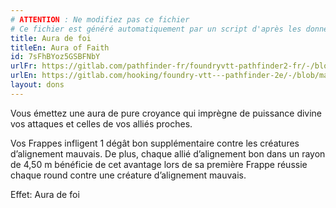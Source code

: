 ```yaml
---
# ATTENTION : Ne modifiez pas ce fichier
# Ce fichier est généré automatiquement par un script d'après les données du module Foundry VTT officiel et de sa traduction
title: Aura de foi
titleEn: Aura of Faith
id: 7sFhBYoz5GSBFNbY
urlFr: https://gitlab.com/pathfinder-fr/foundryvtt-pathfinder2-fr/-/blob/master/data/feats/7sFhBYoz5GSBFNbY.htm
urlEn: https://gitlab.com/hooking/foundry-vtt---pathfinder-2e/-/blob/master/packs/data/feats.db/aura-of-faith.json
layout: dons
---
```

Vous émettez une aura de pure croyance qui imprègne de puissance divine vos attaques et celles de vos alliés proches.

Vos Frappes infligent 1 dégât bon supplémentaire contre les créatures d’alignement mauvais. De plus, chaque allié d’alignement bon dans un rayon de 4,50 m bénéficie de cet avantage lors de sa première Frappe réussie chaque round contre une créature d’alignement mauvais.

Effet: Aura de foi
